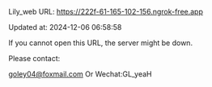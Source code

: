 Lily_web URL: https://222f-61-165-102-156.ngrok-free.app

Updated at: 2024-12-06 06:58:58

If you cannot open this URL, the server might be down.

Please contact: 

goley04@foxmail.com Or Wechat:GL_yeaH